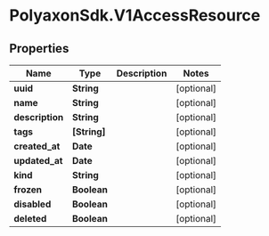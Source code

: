 # PolyaxonSdk.V1AccessResource

## Properties

Name | Type | Description | Notes
------------ | ------------- | ------------- | -------------
**uuid** | **String** |  | [optional] 
**name** | **String** |  | [optional] 
**description** | **String** |  | [optional] 
**tags** | **[String]** |  | [optional] 
**created_at** | **Date** |  | [optional] 
**updated_at** | **Date** |  | [optional] 
**kind** | **String** |  | [optional] 
**frozen** | **Boolean** |  | [optional] 
**disabled** | **Boolean** |  | [optional] 
**deleted** | **Boolean** |  | [optional] 


